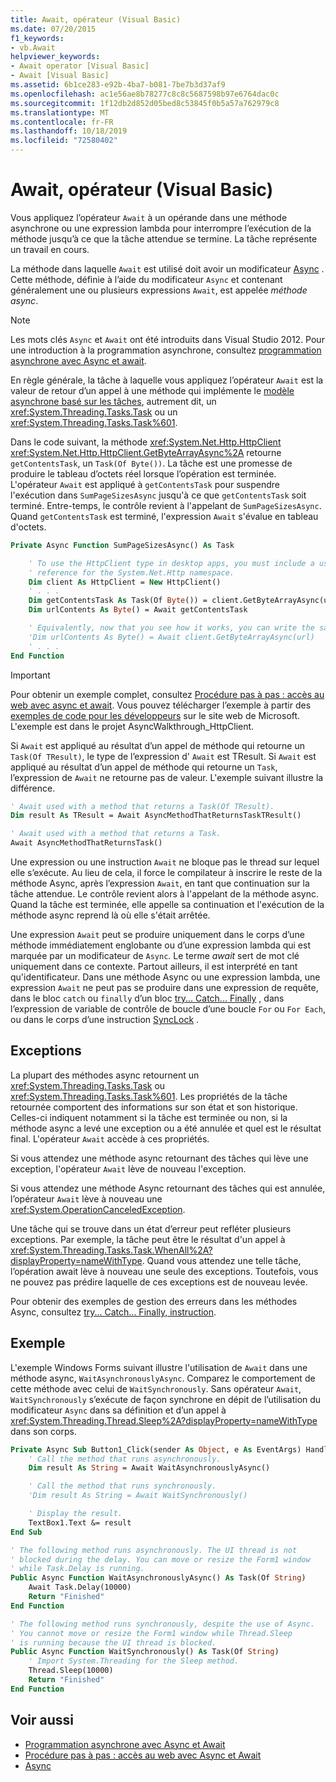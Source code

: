 ```yaml
---
title: Await, opérateur (Visual Basic)
ms.date: 07/20/2015
f1_keywords:
- vb.Await
helpviewer_keywords:
- Await operator [Visual Basic]
- Await [Visual Basic]
ms.assetid: 6b1ce283-e92b-4ba7-b081-7be7b3d37af9
ms.openlocfilehash: ac1e56ae8b78277c8c8c5687598b97e6764dac0c
ms.sourcegitcommit: 1f12db2d852d05bed8c53845f0b5a57a762979c8
ms.translationtype: MT
ms.contentlocale: fr-FR
ms.lasthandoff: 10/18/2019
ms.locfileid: "72580402"
---
```

# <a name="await-operator-visual-basic"></a>Await, opérateur (Visual Basic)

Vous appliquez l’opérateur `Await` à un opérande dans une méthode asynchrone ou une expression lambda pour interrompre l’exécution de la méthode jusqu’à ce que la tâche attendue se termine. La tâche représente un travail en cours.

La méthode dans laquelle `Await` est utilisé doit avoir un modificateur [Async](../../../visual-basic/language-reference/modifiers/async.md) . Cette méthode, définie à l’aide du modificateur `Async` et contenant généralement une ou plusieurs expressions `Await`, est appelée *méthode async*.

> [!NOTE]
> Les mots clés `Async` et `Await` ont été introduits dans Visual Studio 2012. Pour une introduction à la programmation asynchrone, consultez [programmation asynchrone avec Async et await](../../../visual-basic/programming-guide/concepts/async/index.md).

En règle générale, la tâche à laquelle vous appliquez l’opérateur `Await` est la valeur de retour d’un appel à une méthode qui implémente le [modèle asynchrone basé sur les tâches](https://go.microsoft.com/fwlink/?LinkId=204847), autrement dit, un <xref:System.Threading.Tasks.Task> ou un <xref:System.Threading.Tasks.Task%601>.

Dans le code suivant, la méthode <xref:System.Net.Http.HttpClient> <xref:System.Net.Http.HttpClient.GetByteArrayAsync%2A> retourne `getContentsTask`, un `Task(Of Byte())`. La tâche est une promesse de produire le tableau d’octets réel lorsque l’opération est terminée. L'opérateur `Await` est appliqué à `getContentsTask` pour suspendre l'exécution dans `SumPageSizesAsync` jusqu'à ce que `getContentsTask` soit terminé. Entre-temps, le contrôle revient à l'appelant de `SumPageSizesAsync`. Quand `getContentsTask` est terminé, l'expression `Await` s'évalue en tableau d'octets.

```vb
Private Async Function SumPageSizesAsync() As Task

    ' To use the HttpClient type in desktop apps, you must include a using directive and add a
    ' reference for the System.Net.Http namespace.
    Dim client As HttpClient = New HttpClient()
    ' . . .
    Dim getContentsTask As Task(Of Byte()) = client.GetByteArrayAsync(url)
    Dim urlContents As Byte() = Await getContentsTask

    ' Equivalently, now that you see how it works, you can write the same thing in a single line.
    'Dim urlContents As Byte() = Await client.GetByteArrayAsync(url)
    ' . . .
End Function
```

> [!IMPORTANT]
> Pour obtenir un exemple complet, consultez [Procédure pas à pas : accès au web avec async et await](../../../visual-basic/programming-guide/concepts/async/walkthrough-accessing-the-web-by-using-async-and-await.md). Vous pouvez télécharger l’exemple à partir des [exemples de code pour les développeurs](https://code.msdn.microsoft.com/Async-Sample-Accessing-the-9c10497f) sur le site web de Microsoft. L'exemple est dans le projet AsyncWalkthrough_HttpClient.

Si `Await` est appliqué au résultat d’un appel de méthode qui retourne un `Task(Of TResult)`, le type de l’expression d' `Await` est TResult. Si `Await` est appliqué au résultat d’un appel de méthode qui retourne un `Task`, l’expression de `Await` ne retourne pas de valeur. L'exemple suivant illustre la différence.

```vb
' Await used with a method that returns a Task(Of TResult).
Dim result As TResult = Await AsyncMethodThatReturnsTaskTResult()

' Await used with a method that returns a Task.
Await AsyncMethodThatReturnsTask()
```

Une expression ou une instruction `Await` ne bloque pas le thread sur lequel elle s’exécute. Au lieu de cela, il force le compilateur à inscrire le reste de la méthode Async, après l’expression `Await`, en tant que continuation sur la tâche attendue. Le contrôle revient alors à l'appelant de la méthode async. Quand la tâche est terminée, elle appelle sa continuation et l'exécution de la méthode async reprend là où elle s'était arrêtée.

Une expression `Await` peut se produire uniquement dans le corps d’une méthode immédiatement englobante ou d’une expression lambda qui est marquée par un modificateur de `Async`. Le terme *await* sert de mot clé uniquement dans ce contexte. Partout ailleurs, il est interprété en tant qu'identificateur. Dans une méthode Async ou une expression lambda, une expression `Await` ne peut pas se produire dans une expression de requête, dans le bloc `catch` ou `finally` d’un bloc [try... Catch... Finally](../../../visual-basic/language-reference/statements/try-catch-finally-statement.md) , dans l’expression de variable de contrôle de boucle d’une boucle `For` ou `For Each`, ou dans le corps d’une instruction [SyncLock](../../../visual-basic/language-reference/statements/synclock-statement.md) .

## <a name="exceptions"></a>Exceptions

La plupart des méthodes async retournent un <xref:System.Threading.Tasks.Task> ou <xref:System.Threading.Tasks.Task%601>. Les propriétés de la tâche retournée comportent des informations sur son état et son historique. Celles-ci indiquent notamment si la tâche est terminée ou non, si la méthode async a levé une exception ou a été annulée et quel est le résultat final. L'opérateur `Await` accède à ces propriétés.

Si vous attendez une méthode async retournant des tâches qui lève une exception, l'opérateur `Await` lève de nouveau l'exception.

Si vous attendez une méthode Async retournant des tâches qui est annulée, l’opérateur `Await` lève à nouveau une <xref:System.OperationCanceledException>.

Une tâche qui se trouve dans un état d’erreur peut refléter plusieurs exceptions.  Par exemple, la tâche peut être le résultat d'un appel à <xref:System.Threading.Tasks.Task.WhenAll%2A?displayProperty=nameWithType>. Quand vous attendez une telle tâche, l’opération await lève à nouveau une seule des exceptions. Toutefois, vous ne pouvez pas prédire laquelle de ces exceptions est de nouveau levée.

Pour obtenir des exemples de gestion des erreurs dans les méthodes Async, consultez [try... Catch... Finally, instruction](../../../visual-basic/language-reference/statements/try-catch-finally-statement.md).

## <a name="example"></a>Exemple

L'exemple Windows Forms suivant illustre l'utilisation de `Await` dans une méthode async, `WaitAsynchronouslyAsync`. Comparez le comportement de cette méthode avec celui de `WaitSynchronously`. Sans opérateur `Await`, `WaitSynchronously` s’exécute de façon synchrone en dépit de l’utilisation du modificateur `Async` dans sa définition et d’un appel à <xref:System.Threading.Thread.Sleep%2A?displayProperty=nameWithType> dans son corps.

```vb
Private Async Sub Button1_Click(sender As Object, e As EventArgs) Handles Button1.Click
    ' Call the method that runs asynchronously.
    Dim result As String = Await WaitAsynchronouslyAsync()

    ' Call the method that runs synchronously.
    'Dim result As String = Await WaitSynchronously()

    ' Display the result.
    TextBox1.Text &= result
End Sub

' The following method runs asynchronously. The UI thread is not
' blocked during the delay. You can move or resize the Form1 window
' while Task.Delay is running.
Public Async Function WaitAsynchronouslyAsync() As Task(Of String)
    Await Task.Delay(10000)
    Return "Finished"
End Function

' The following method runs synchronously, despite the use of Async.
' You cannot move or resize the Form1 window while Thread.Sleep
' is running because the UI thread is blocked.
Public Async Function WaitSynchronously() As Task(Of String)
    ' Import System.Threading for the Sleep method.
    Thread.Sleep(10000)
    Return "Finished"
End Function
```

## <a name="see-also"></a>Voir aussi

- [Programmation asynchrone avec Async et Await](../../../visual-basic/programming-guide/concepts/async/index.md)
- [Procédure pas à pas : accès au web avec Async et Await](../../../visual-basic/programming-guide/concepts/async/walkthrough-accessing-the-web-by-using-async-and-await.md)
- [Async](../../../visual-basic/language-reference/modifiers/async.md)
